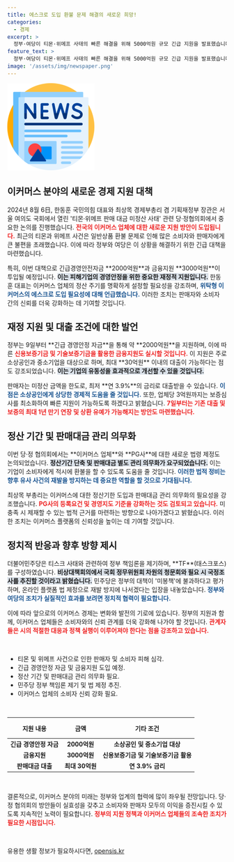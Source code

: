 ```yaml
---
title: 에스크로 도입 환불 문제 해결의 새로운 희망!
categories:
  - 경제
excerpt: >
  정부·여당이 티몬·위메프 사태의 빠른 해결을 위해 5000억원 규모 긴급 지원을 발표했습니다. 이커머스 정산 주기와 관리 의무 신설 등 대책이 포함되어 있어 귀추가 주목됩니다. 클릭해 상세 내용을 확인하세요!
feature_text: >
  정부·여당이 티몬·위메프 사태의 빠른 해결을 위해 5000억원 규모 긴급 지원을 발표했습니다. 이커머스 정산 주기와 관리 의무 신설 등 대책이 포함되어 있어 귀추가 주목됩니다. 클릭해 상세 내용을 확인하세요!
image: '/assets/img/newspaper.png'
---
```


<p><img src="/assets/img/newspaper.png" alt="kimp 속보" /></p>

<h2 data-ke-size="size26">이커머스 분야의 새로운 경제 지원 대책</h2>

<p data-ke-size="size16">2024년 8월 6日, 한동훈 국민의힘 대표와 최상목 경제부총리 겸 기획재정부 장관은 서울 여의도 국회에서 열린 '티몬·위메프 판매 대금 미정산 사태' 관련 당·정협의회에서 중요한 논의를 진행했습니다. <b><span style="color: #ee2323;">전국의 이커머스 업체에 대한 새로운 지원 방안이 도입됩니다.</span></b> 최근의 티몬과 위메프 사건은 일반상품 환불 문제로 인해 많은 소비자와 판매자에게 큰 불편을 초래했습니다. 이에 따라 정부와 여당은 이 상황을 해결하기 위한 긴급 대책을 마련했습니다.</p>

<p data-ke-size="size16">특히, 이번 대책으로 긴급경영안전자금 **2000억원**과 금융지원 **3000억원**이 투입될 예정입니다. <b><span style="background-color: #21538527;">이는 피해기업의 경영안정을 위한 중요한 재정적 지원입니다.</span></b> 한동훈 대표는 이커머스 업체의 정산 주기를 명확하게 설정할 필요성을 강조하며, <b><span style="color: #1a5490;">위탁형 이커머스의 에스크로 도입 필요성에 대해 언급했습니다.</span></b> 이러한 조치는 판매자와 소비자 간의 신뢰를 더욱 강화하는 데 기여할 것입니다.</p>

<h2 data-ke-size="size26">재정 지원 및 대출 조건에 대한 발언</h2>

<p data-ke-size="size16">정부는 9일부터 **긴급 경영안정 자금**을 통해 약 **2000억원**을 지원하며, 이에 따른 <b><span style="color: #ee2323;">신용보증기금 및 기술보증기금을 활용한 금융지원도 실시할 것입니다.</span></b> 이 지원은 주로 소상공인과 중소기업을 대상으로 하며,  최대 **30억원** 이내의 대출이 가능하다는 점도 강조되었습니다. <b><span style="background-color: #21538527;">이는 기업의 유동성을 효과적으로 개선할 수 있을 것입니다.</span></b></p>

<p data-ke-size="size16">판매자는 미정산 금액을 한도로, 최저 **연 3.9%**의 금리로 대출받을 수 있습니다. <b><span style="color: #1a5490;">이 점은 소상공인에게 상당한 경제적 도움을 줄 것입니다.</span></b> 또한, 업체당 3억원까지는 보증심사를 최소화하여 빠른 지원이 가능하도록 하겠다고 밝혔습니다. <b><span style="color: #ee2323;">7일부터는 기존 대출 및 보증의 최대 1년 만기 연장 및 상환 유예가 가능해지는 방안도 마련했습니다.</span></b></p>

<h2 data-ke-size="size26">정산 기간 및 판매대금 관리 의무화</h2>

<p data-ke-size="size16">이번 당·정 협의회에서는 **이커머스 업체**와 **PG사**에 대한 새로운 법령 제정도 논의되었습니다. <b><span style="background-color: #21538527;">정산기간 단축 및 판매대금 별도 관리 의무화가 요구되었습니다.</span></b> 이는 기업이 소비자에게 적시에 환불을 할 수 있도록 도움을 줄 것입니다. <b><span style="color: #1a5490;">이러한 법적 정비는 향후 유사 사건의 재발을 방지하는 데 중요한 역할을 할 것으로 기대됩니다.</span></b></p>

<p data-ke-size="size16">최상목 부총리는 이커머스에 대한 정산기한 도입과 판매대금 관리 의무화의 필요성을 강조했습니다. <b><span style="color: #ee2323;">PG사의 등록요건 및 경영지도 기준을 강화하는 것도 검토되고 있습니다.</span></b> 미충족 시 제재할 수 있는 법적 근거를 마련하는 방향으로 나아가겠다고 밝혔습니다. 이러한 조치는 이커머스 플랫폼의 신뢰성을 높이는 데 기여할 것입니다.</p>

<h2 data-ke-size="size26">정치적 반응과 향후 방향 제시</h2>

<p data-ke-size="size16">더불어민주당은 티스크 사태와 관련하여 정부 책임론을 제기하며, **TF**(태스크포스)를 구성하였습니다. <b><span style="background-color: #21538527;">비상대책회의에서 국회 정무위원회 차원의 청문회와 필요 시 국정조사를 추진할 것이라고 밝혔습니다.</span></b> 민주당은 정부의 대책이 '미봉책'에 불과하다고 평가하며, 온라인 플랫폼 법 제정으로 재발 방지에 나서겠다는 입장을 내놓았습니다. <b><span style="color: #1a5490;">정부와 여당의 조치가 실질적인 효과를 보려면 정치적 협력이 필요합니다.</span></b></p>

<p data-ke-size="size16">이에 따라 앞으로의 이커머스 경제는 변화와 발전의 기로에 있습니다. 정부의 지원과 함께, 이커머스 업체들은 소비자와의 신뢰 관계를 더욱 강화해 나가야 할 것입니다. <b><span style="color: #ee2323;">관계자들은 시의 적절한 대응과 정책 실행이 이루어져야 한다는 점을 강조하고 있습니다.</span></b></p>

<p data-ke-size="size16">&nbsp;</p>

<ul>
    <li>티몬 및 위메프 사건으로 인한 판매자 및 소비자 피해 심각.</li>
    <li>긴급 경영안정 자금 및 금융지원 도입 예정.</li>
    <li>정산 기간 및 판매대금 관리 의무화 필요.</li>
    <li>민주당 정부 책임론 제기 및 법 제정 추진.</li>
    <li>이커머스 업체의 소비자 신뢰 강화 필요.</li>
</ul>

<p data-ke-size="size16">&nbsp;</p>

<table style="width: 100%;">
    <thead>
        <tr>
            <th style="text-align: center; height: 40px;"><b>지원 내용</b></th>
            <th style="text-align: center; height: 40px;"><b>금액</b></th>
            <th style="text-align: center; height: 40px;"><b>기타 조건</b></th>
        </tr>
    </thead>
    <tbody>
        <tr>
            <td style="text-align: center; height: 17px;"><b>긴급 경영안정 자금</b></td>
            <td style="text-align: center; height: 17px;"><b>2000억원</b></td>
            <td style="text-align: center; height: 17px;"><b>소상공인 및 중소기업 대상</b></td>
        </tr>
        <tr>
            <td style="text-align: center; height: 17px;"><b>금융지원</b></td>
            <td style="text-align: center; height: 17px;"><b>3000억원</b></td>
            <td style="text-align: center; height: 17px;"><b>신용보증기금 및 기술보증기금 활용</b></td>
        </tr>
        <tr>
            <td style="text-align: center; height: 17px;"><b>판매대금 대출</b></td>
            <td style="text-align: center; height: 17px;"><b>최대 30억원</b></td>
            <td style="text-align: center; height: 17px;"><b>연 3.9% 금리</b></td>
        </tr>
    </tbody>
</table>

<p data-ke-size="size16">&nbsp;</p> 

<p data-ke-size="size16">결론적으로, 이커머스 분야의 미래는 정부와 업계의 협력에 많이 좌우될 전망입니다. 당·정 협의회의 방안들이 실효성을 갖추고 소비자와 판매자 모두의 이익을 증진시킬 수 있도록 지속적인 노력이 필요합니다. <b><span style="color: #ee2323;">정부의 지원 정책과 이커머스 업체들의 조속한 조치가 필요한 시점입니다.</span></b></p> 

<p data-ke-size="size16">&nbsp;</p> 
유용한 생활 정보가 필요하시다면, <a href="https://opensis.kr" rel="dofollow">opensis.kr</a>


